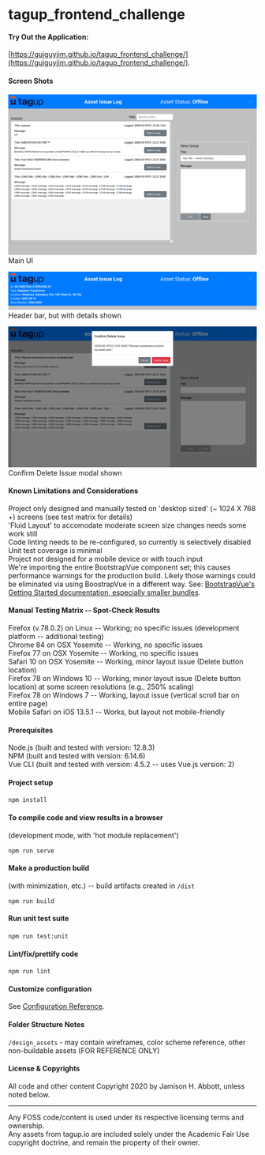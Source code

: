 # tagup_frontend_challenge

#### Try Out the Application:
[https://guiguyjim.github.io/tagup_frontend_challenge/](https://guiguyjim.github.io/tagup_frontend_challenge/).

#### Screen Shots
![Main UI](/screenshots/MainUI.png)Main UI  
  
![HeaderWithDetailsShown](/screenshots/HeaderWithDetailsShown.png)Header bar, but with details shown  
  
![ConfirmDeleteIssueModal](/screenshots/ConfirmDeleteIssueModal.png)Confirm Delete Issue modal shown  

#### Known Limitations and Considerations
Project only designed and manually tested on 'desktop sized' (~ 1024 X 768 +) screens (see test matrix for details)  
'Fluid Layout' to accomodate moderate screen size changes needs some work still  
Code linting needs to be re-configured, so currently is selectively disabled  
Unit test coverage is minimal  
Project not designed for a mobile device or with touch input  
We're importing the entire BootstrapVue component set; this causes performance warnings for the production build.
Likely those warnings could be eliminated via using BoostrapVue in a different way.
See: [BootstrapVue's Getting Started documentation, especially smaller bundles](https://bootstrap-vue.org/docs).

#### Manual Testing Matrix -- Spot-Check Results
Firefox (v.78.0.2) on Linux -- Working; no specific issues (development platform -- additional testing)  
Chrome 84 on OSX Yosemite -- Working, no specific issues  
Firefox 77 on OSX Yosemite -- Working, no specific issues  
Safari 10 on OSX Yosemite -- Working, minor layout issue (Delete button location)  
Firefox 78 on Windows 10 -- Working, minor layout issue (Delete button location) at some screen resolutions (e.g., 250% scaling)  
Firefox 78 on Windows 7 -- Working, layout issue (vertical scroll bar on entire page)  
Mobile Safari on iOS 13.5.1 -- Works, but layout not mobile-friendly

#### Prerequisites
Node.js  (built and tested with version: 12.8.3)  
NPM  (built and tested with version: 6.14.6)  
Vue CLI  (built and tested with version: 4.5.2 -- uses Vue.js version: 2)

#### Project setup
```
npm install
```

#### To compile code and view results in a browser
(development mode, with 'hot module replacement')
```
npm run serve
```

#### Make a production build
(with minimization, etc.) -- build artifacts created in `/dist`
```
npm run build
```

#### Run unit test suite
```
npm run test:unit
```

#### Lint/fix/prettify code
```
npm run lint
```

#### Customize configuration
See [Configuration Reference](https://cli.vuejs.org/config/).

#### Folder Structure Notes
`/design_assets` - may contain wireframes, color scheme reference, other non-buildable assets  (FOR REFERENCE ONLY)

#### License & Copyrights

All code and other content Copyright 2020 by Jamison H. Abbott, unless noted below.  

---
Any FOSS code/content is used under its respective licensing terms and ownership.  
Any assets from tagup.io are included solely under the Academic Fair Use copyright doctrine, and remain the property of their owner.
